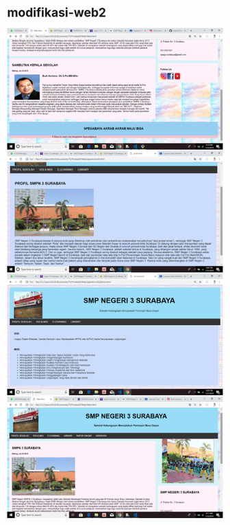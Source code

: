 # modifikasi-web2
![alt text](https://github.com/Risqyta/modifikasi-web2/blob/master/Screenshot%20(51).png)
![alt text](https://github.com/Risqyta/modifikasi-web2/blob/master/Screenshot%20(37).png)
![alt text](https://github.com/Risqyta/modifikasi-web2/blob/master/Screenshot%20(38).png)
![alt text](https://github.com/Risqyta/modifikasi-web2/blob/master/Screenshot%20(39).png)
